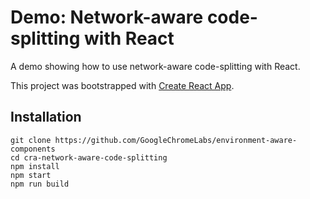 
# Demo: Network-aware code-splitting with React

A demo showing how to use network-aware code-splitting with React.

This project was bootstrapped with [Create React App](https://github.com/facebookincubator/create-react-app).


## Installation
```
git clone https://github.com/GoogleChromeLabs/environment-aware-components
cd cra-network-aware-code-splitting
npm install
npm start
npm run build
```